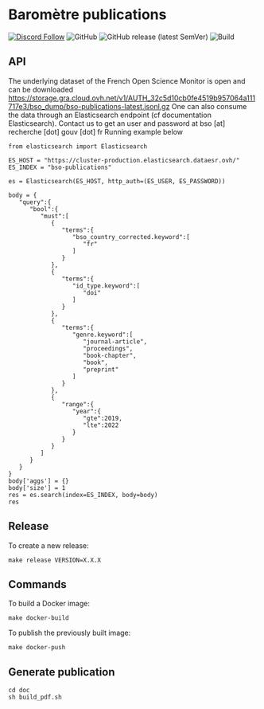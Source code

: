 # Baromètre publications
[![Discord Follow](https://dcbadge.vercel.app/api/server/TudsqDqTqb?style=flat)](https://discord.gg/TudsqDqTqb)
![GitHub](https://img.shields.io/github/license/dataesr/bso-publications)
![GitHub release (latest SemVer)](https://img.shields.io/github/v/release/dataesr/bso-publications)
![Build](https://github.com/dataesr/bso-publications/actions/workflows/build.yml/badge.svg)

## API

The underlying dataset of the French Open Science Monitor is open and can be downloaded https://storage.gra.cloud.ovh.net/v1/AUTH_32c5d10cb0fe4519b957064a111717e3/bso_dump/bso-publications-latest.jsonl.gz
One can also consume the data through an Elasticsearch endpoint (cf documentation Elasticsearch).
Contact us to get an user and password at bso [at] recherche [dot] gouv [dot] fr
Running example below

```
from elasticsearch import Elasticsearch

ES_HOST = "https://cluster-production.elasticsearch.dataesr.ovh/"
ES_INDEX = "bso-publications"

es = Elasticsearch(ES_HOST, http_auth=(ES_USER, ES_PASSWORD))

body = {
   "query":{
      "bool":{
         "must":[
            {
               "terms":{
                  "bso_country_corrected.keyword":[
                     "fr"
                  ]
               }
            },
            {
               "terms":{
                  "id_type.keyword":[
                     "doi"
                  ]
               }
            },
            {
               "terms":{
                  "genre.keyword":[
                     "journal-article",
                     "proceedings",
                     "book-chapter",
                     "book",
                     "preprint"
                  ]
               }
            },
            {
               "range":{
                  "year":{
                     "gte":2019,
                     "lte":2022
                  }
               }
            }
         ]
      }
   }
}
body['aggs'] = {}
body['size'] = 1
res = es.search(index=ES_INDEX, body=body)
res
```

## Release
To create a new release:
```shell
make release VERSION=X.X.X
```

## Commands

To build a Docker image:

`make docker-build`

To publish the previously built image:

`make docker-push`

## Generate publication
```shell
cd doc
sh build_pdf.sh
```
